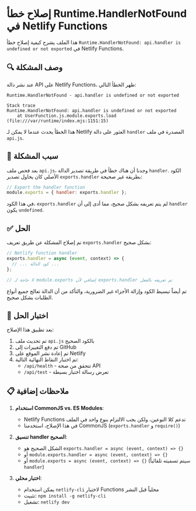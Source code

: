 # إصلاح خطأ Runtime.HandlerNotFound في Netlify Functions

هذا الملف يشرح كيفية إصلاح خطأ `Runtime.HandlerNotFound: api.handler is undefined or not exported` في Netlify Functions.

## 🔍 وصف المشكلة

عند نشر دالة API على Netlify Functions، ظهر الخطأ التالي:

```
Runtime.HandlerNotFound - api.handler is undefined or not exported

Stack trace
Runtime.HandlerNotFound: api.handler is undefined or not exported
    at UserFunction.js.module.exports.load (file:///var/runtime/index.mjs:1151:15)
```

هذا الخطأ يحدث عندما لا يمكن لـ Netlify العثور على دالة `handler` المصدرة في ملف `api.js`.

## 🔧 سبب المشكلة

بعد فحص ملف `api.js`، وجدنا أن هناك خطأ في طريقة تصدير الدالة `handler`. الكود الأصلي كان يحاول تصدير `exports.handler` بطريقة غير صحيحة:

```javascript
// Export the handler function
module.exports = { handler: exports.handler };
```

في هذا الكود، `exports.handler` لم يتم تعريفه بشكل صحيح، مما أدى إلى أن `handler` يكون `undefined`.

## ✅ الحل

تم إصلاح المشكلة عن طريق تعريف `exports.handler` بشكل صحيح:

```javascript
// Netlify function handler
exports.handler = async (event, context) => {
  // ... كود الدالة ...
};

// لا حاجة لـ module.exports إضافي لأن exports.handler تم تعريفه بالفعل
```

تم أيضاً تبسيط الكود وإزالة الأجزاء غير الضرورية، والتأكد من أن الدالة تعالج جميع أنواع الطلبات بشكل صحيح.

## 🚀 اختبار الحل

بعد تطبيق هذا الإصلاح:

1. تم تحديث ملف `api.js` بالكود الصحيح
2. تم دفع التغييرات إلى GitHub
3. تم إعادة نشر الموقع على Netlify
4. تم اختبار النقاط النهائية التالية:
   - `/api/health` - تتحقق من صحة API
   - `/api/test` - تعرض رسالة اختبار بسيطة

## 📋 ملاحظات إضافية

1. **استخدام CommonJS vs. ES Modules**:
   - Netlify Functions تدعم كلا النوعين، ولكن يجب الالتزام بنوع واحد في الملف
   - في هذا الإصلاح، استخدمنا CommonJS (`exports.handler` و `require()`)

2. **تنسيق handler الصحيح**:
   - الشكل الصحيح هو `exports.handler = async (event, context) => {}`
   - أو `module.exports.handler = async (event, context) => {}`
   - أو `module.exports = async (event, context) => {}` (سيتم تسميته تلقائياً `handler`)

3. **اختبار محلي**:
   - يمكن استخدام `netlify-cli` لاختبار Functions محلياً قبل النشر
   - تثبيت: `npm install -g netlify-cli`
   - تشغيل: `netlify dev`
